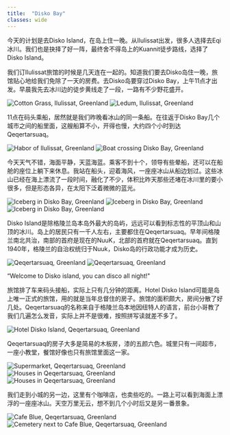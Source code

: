 ```yaml
---
title:  "Disko Bay"
classes: wide
---
```


今天的计划是去Disko Island，在岛上住一晚。从Ilulissat出发，很多人选择去Eqi冰川。我们也是抉择了好一阵，最终舍不得岛上的Kuannit徒步路线，选择了Disko Island。

我们订Ilulissat旅馆的时候是几天连在一起的。知道我们要去Disko岛住一晚，旅馆贴心地给我们免除了一天的房费。去Disko岛要穿过Disko Bay，上午11点才出发。早晨我先去冰川边的徒步黄线走了一段，一路有不少野花盛开。

![Cotton Grass, Ilulissat, Greenland](https://ik.imagekit.io/wavelet/2019-Greenland/tr:n-blogs_w/BURST20190629.jpg)
![Ledum, Ilulissat, Greenland](https://ik.imagekit.io/wavelet/2019-Greenland/tr:n-blogs_w/BURST20190629092953870.jpg)

11点在码头乘船，居然就是我们昨晚看冰山的同一条船。在往返于Disko Bay几个城市之间的船里面，这艘船算不小，开得也慢，大约四个小时到达Qeqertarsuaq。

![Habor of Ilulissat, Greenland](https://ik.imagekit.io/wavelet/2019-Greenland/tr:n-blogs_w/IMG_20190629_112450.jpg)
![Boat crossing Disko Bay, Greenland](https://ik.imagekit.io/wavelet/2019-Greenland/tr:n-blogs_w/IMG_20190629_110440.jpg)

今天天气不错，海面平静，天蓝海蓝。乘客不到十个，领导有些晕船，还可以在船舱的座位上躺下来休息。我站在船头，迎着海风，一座座冰山从船边划过。这些冰山已经在海上漂流了一段时间，融化了不少，体积比昨天那些还堵在冰川里的要小很多，但是形态各异，在太阳下泛着微微的蓝光。

![Iceberg in Disko Bay, Greenland](https://ik.imagekit.io/wavelet/2019-Greenland/tr:n-blogs_w/_90A1764.jpg)
![Iceberg in Disko Bay, Greenland](https://ik.imagekit.io/wavelet/2019-Greenland/tr:n-blogs_w/_90A1780.jpg)
![Iceberg in Disko Bay, Greenland](https://ik.imagekit.io/wavelet/2019-Greenland/tr:n-blogs_w/_90A1792.jpg)

Disko Island是除格陵兰岛本岛外最大的岛屿，远远可以看到标志性的平顶山和山顶的冰川。岛上的居民只有一千人左右，主要都住在Qeqertarsuaq。早年间格陵兰南北共治，南部的首府是现在的NuuK，北部的首府就在Qeqertarsuaq。直到1940年，格陵兰的自治权统归于Nuuk，Disko岛的行政功能才成为历史。

![Qeqertarsuaq, Greenland](https://ik.imagekit.io/wavelet/2019-Greenland/tr:n-blogs_w/_90A1822.jpg)
![Qeqertarsuaq, Greenland](https://ik.imagekit.io/wavelet/2019-Greenland/tr:n-blogs_w/_90A1829-Pano.jpg)

“Welcome to Disko island, you can disco all night!"

旅馆排了车来码头接船，实际上只有几分钟的距离。Hotel Disko Island可能是岛上唯一正式的旅馆，用的就是当年总督住的房子。旅馆的面积颇大，房间分散了好几处。Qeqertarsuaq的名称来自于格陵兰岛本地因纽特人的语言，前台小哥教了我们几遍怎么发音，实际上并不是很难，按照拼写读就差不多了。

![Hotel Disko Island, Qeqertarsuaq, Greenland](https://ik.imagekit.io/wavelet/2019-Greenland/tr:n-blogs_w/IMG_20190629_173528.jpg)

Qeqertarsuaq的房子大多是简易的木板房，漆的五颜六色。城里只有一间超市，一座小教堂，餐馆好像也只有旅馆里面这一家。

![Supermarket, Qeqertarsuaq, Greenland](https://ik.imagekit.io/wavelet/2019-Greenland/tr:n-blogs_w/_90A1834.jpg)
![Houses in Qeqertarsuaq, Greenland](https://ik.imagekit.io/wavelet/2019-Greenland/tr:n-blogs_w/_90A1835.jpg)
![Houses in Qeqertarsuaq, Greenland](https://ik.imagekit.io/wavelet/2019-Greenland/tr:n-blogs_w/_90A1840.jpg)

我们走到小城的另一边，这里有个咖啡店，也卖些吃的。一路上可以看到海面上漂浮的一座座冰山。天空万里无云，想不到几个小时后又是另一番景象。

![Cafe Blue, Qeqertarsuaq, Greenland](https://ik.imagekit.io/wavelet/2019-Greenland/tr:n-blogs_w/IMG_20190629_180404-Edit.jpg)
![Cemetery next to Cafe Blue, Qeqertarsuaq, Greenland](https://ik.imagekit.io/wavelet/2019-Greenland/tr:n-blogs_w/_90A1848.jpg)

